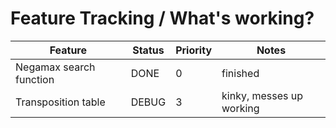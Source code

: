 # Feature Tracking / What's working?

| Feature | Status | Priority | Notes |
| ------- | ------ | --------- | ---- |
| Negamax search function | DONE | 0 | finished |
| Transposition table | DEBUG | 3 | kinky, messes up working |

